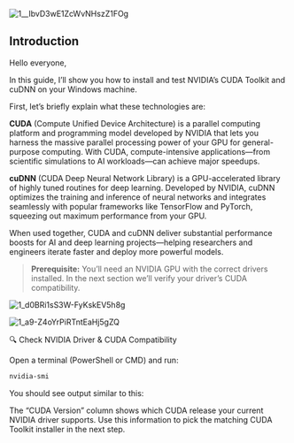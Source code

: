 ![1__IbvD3wE1ZcWvNHszZ1FOg](https://github.com/user-attachments/assets/98d735f8-5213-4c23-b9fd-2d006197824f)

## Introduction

Hello everyone,

In this guide, I’ll show you how to install and test NVIDIA’s CUDA Toolkit and cuDNN on your Windows machine.

First, let’s briefly explain what these technologies are:

**CUDA** (Compute Unified Device Architecture) is a parallel computing platform and programming model developed by NVIDIA that lets you harness the massive parallel processing power of your GPU for general-purpose computing. With CUDA, compute-intensive applications—from scientific simulations to AI workloads—can achieve major speedups.

**cuDNN** (CUDA Deep Neural Network Library) is a GPU-accelerated library of highly tuned routines for deep learning. Developed by NVIDIA, cuDNN optimizes the training and inference of neural networks and integrates seamlessly with popular frameworks like TensorFlow and PyTorch, squeezing out maximum performance from your GPU.

When used together, CUDA and cuDNN deliver substantial performance boosts for AI and deep learning projects—helping researchers and engineers iterate faster and deploy more powerful models.

> **Prerequisite:** You’ll need an NVIDIA GPU with the correct drivers installed. In the next section we’ll verify your driver’s CUDA compatibility.

![1_d0BRi1sS3W-FyKskEV5h8g](https://github.com/user-attachments/assets/16be27d0-a300-43b9-bbb2-c76222da8470)


![1_a9-Z4oYrPiRTntEaHj5gZQ](https://github.com/user-attachments/assets/07cd489e-5726-4921-a2e4-cb23ab080a28)


🔍 Check NVIDIA Driver & CUDA Compatibility

Open a terminal (PowerShell or CMD) and run:

```bash
nvidia-smi
```

You should see output similar to this:

The “CUDA Version” column shows which CUDA release your current NVIDIA driver supports. Use this information to pick the matching CUDA Toolkit installer in the next step.
